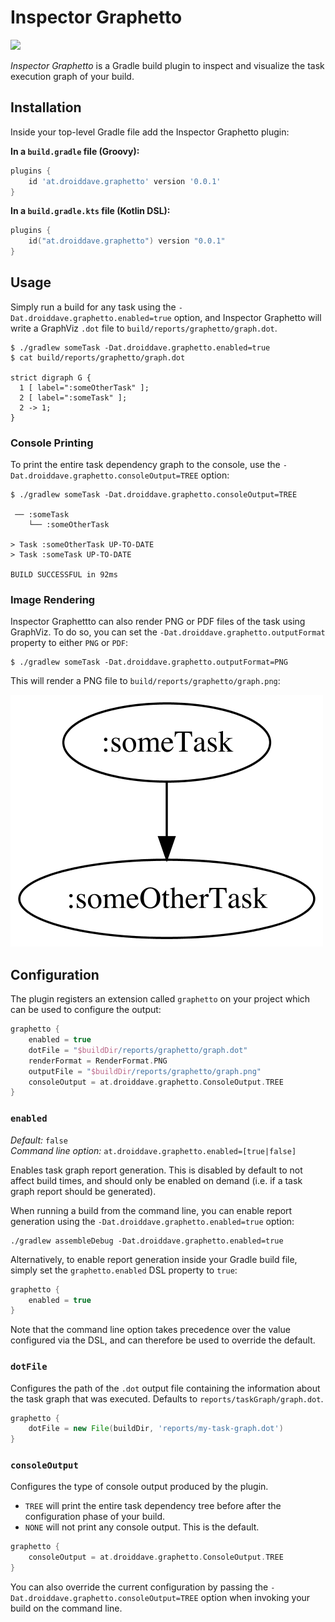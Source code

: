 # Inspector Graphetto

<p>
<a href="https://plugins.gradle.org/plugin/at.droiddave.graphetto/0.0.1-SNAPSHOT" alt="Gradle Plugin">
    <img src="https://img.shields.io/badge/gradle%20plugin-0.0.1--SNAPSHOT-blue?logo=gradle" />
</a>
</p>

_Inspector Graphetto_ is a Gradle build plugin to inspect and visualize the task execution graph of your build. 

## Installation

Inside your top-level Gradle file add the Inspector Graphetto plugin:

**In a `build.gradle` file (Groovy):**
```groovy
plugins {
    id 'at.droiddave.graphetto' version '0.0.1'
}
```

**In a `build.gradle.kts` file (Kotlin DSL):**

```kotlin 
plugins {
    id("at.droiddave.graphetto") version "0.0.1"
}
```

## Usage

Simply run a build for any task using the `-Dat.droiddave.graphetto.enabled=true` option, and Inspector Graphetto will write a GraphViz `.dot` file to `build/reports/graphetto/graph.dot`.

```shell
$ ./gradlew someTask -Dat.droiddave.graphetto.enabled=true
$ cat build/reports/graphetto/graph.dot

strict digraph G {
  1 [ label=":someOtherTask" ];
  2 [ label=":someTask" ];
  2 -> 1;
}
```

### Console Printing

To print the entire task dependency graph to the console, use the `-Dat.droiddave.graphetto.consoleOutput=TREE` option:

```shell 
$ ./gradlew someTask -Dat.droiddave.graphetto.consoleOutput=TREE

 ── :someTask
    └── :someOtherTask

> Task :someOtherTask UP-TO-DATE
> Task :someTask UP-TO-DATE

BUILD SUCCESSFUL in 92ms
```

### Image Rendering

Inspector Graphettto can also render PNG or PDF files of the task using GraphViz. To do so, you can set the `-Dat.droiddave.graphetto.outputFormat` property to either `PNG` or `PDF`:

```shell 
$ ./gradlew someTask -Dat.droiddave.graphetto.outputFormat=PNG
```

This will render a PNG file to `build/reports/graphetto/graph.png`:

![Graphetto Task Graph](readme-graph.png)

## Configuration

The plugin registers an extension called `graphetto` on your project which can be used to configure the output:

```groovy
graphetto {
    enabled = true
    dotFile = "$buildDir/reports/graphetto/graph.dot"
    renderFormat = RenderFormat.PNG
    outputFile = "$buildDir/reports/graphetto/graph.png"
    consoleOutput = at.droiddave.graphetto.ConsoleOutput.TREE
}
```

### `enabled`

*Default:* `false`  
*Command line option:* `at.droiddave.graphetto.enabled=[true|false]`

Enables task graph report generation. This is disabled by default to not affect build times, and should only be enabled on demand (i.e. if a task graph report should be generated).

When running a build from the command line, you can enable report generation using the `-Dat.droiddave.graphetto.enabled=true` option:

```shell 
./gradlew assembleDebug -Dat.droiddave.graphetto.enabled=true
```

Alternatively, to enable report generation inside your Gradle build file, simply set the `graphetto.enabled` DSL property to `true`:

```groovy
graphetto {
    enabled = true
}
```

Note that the command line option takes precedence over the value configured via the DSL, and can therefore be used to override the default.

### `dotFile`

Configures the path of the `.dot` output file containing the information about the task graph that was executed. Defaults to `reports/taskGraph/graph.dot`.  

```groovy
graphetto {
    dotFile = new File(buildDir, 'reports/my-task-graph.dot')
}
```

### `consoleOutput`

Configures the type of console output produced by the plugin.

* `TREE` will print the entire task dependency tree before after the configuration phase of your build.
* `NONE` will not print any console output. This is the default.

```groovy
graphetto {
    consoleOutput = at.droiddave.graphetto.ConsoleOutput.TREE
}
```

You can also override the current configuration by passing the `-Dat.droiddave.graphetto.consoleOutput=TREE` option when invoking your build on the command line.
